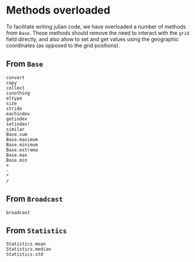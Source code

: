 # Methods overloaded

To facilitate writing julian code, we have overloaded a number of methods from
`Base`. These methods should remove the need to interact with the `grid` field
directly, and also allow to set and get values using the geographic coordinates
(as opposed to the grid positions).

## From `Base`

```@docs
convert
copy
collect
isnothing
eltype
size
stride
eachindex
getindex
setindex!
similar
Base.sum
Base.maximum
Base.minimum
Base.extrema
Base.max
Base.min
+
-
*
/
```

## From `Broadcast`

```@docs
broadcast
```

## From `Statistics`

```@docs
Statistics.mean
Statistics.median
Statistics.std
```
